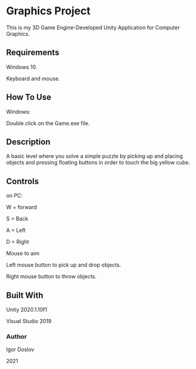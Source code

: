 # Graphics Project

This is my 3D Game Engine-Developed Unity Application for Computer Graphics.

## Requirements

Windows 10.

Keyboard and mouse.


## How To Use
Windows:

Double click on the Game.exe file.

## Description

A basic level where you solve a simple puzzle by picking up and placing objects and pressing floating buttons in order to touch the big yellow cube.


## Controls
on PC:

W = forward

S = Back

A = Left

D = Right

Mouse to aim

Left mouse button to pick up and drop objects.

Right mouse button to throw objects.


## Built With
Unity 2020.1.10f1

Visual Studio 2019

### Author

Igor Doslov

2021